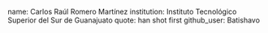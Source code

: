 name: Carlos Raúl Romero Martínez
institution: Instituto Tecnológico Superior del Sur de Guanajuato
quote: han shot first
github_user: Batishavo
